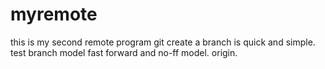 myremote
========

this is my second remote program
git create a branch is quick and simple.
test branch model fast forward and no-ff model.
origin.
